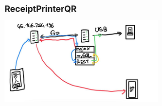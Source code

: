 # ReceiptPrinterQR

![Skizze](https://github.com/LeYoshi05/ReceiptPrinterQR/blob/main/photo_2024-07-16_18-17-20.jpg)
